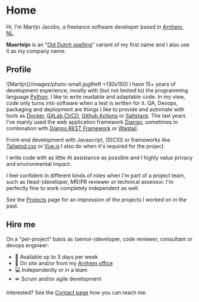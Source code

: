 # Home
Hi, I'm Martijn Jacobs, a freelance software developer based in [Arnhem, NL](https://www.google.nl/maps/place/Arnhem/).


__Maerteijn__ is an "[Old Dutch spelling](https://en.wikipedia.org/wiki/Old_Dutch)" variant of my first name and I also use it as my company name.

## Profile
![Martijn](/images/photo-small.jpg#left =130x150) I have 15+ years of development experience, mostly with (but not limited to) the programming language [Python](https://www.python.org/). I like to write readable and adaptable code. In my view, code only turns into software when a test is written for it. QA, Devops, packaging and deployment are things I like to provide and automate with tools as [Docker](https://www.docker.com), [GitLab CI/CD](https://docs.gitlab.com/ee/ci/), [Github Actions](https://github.com/features/actions) or [Saltstack](https://www.saltstack.com/). The last years I've mainly used the web application framework [Django](https://www.djangoproject.com/), sometimes in combination with [Django REST Framework](https://www.django-rest-framework.org/) or [Wagtail](https://wagtail.io/). 

Front-end development with Javascript, (S)CSS or frameworks like [Tailwind.css](https://tailwindcss.com) or [Vue.js](https://vuejs.org/) I also do when it's required for the project.

I write code with as little AI assistance as possible and I highly value privacy and environmental impact.

I feel confident in different kinds of roles when I'm part of a project team, such as (lead-)developer, MR/PR reviewer or technical assessor. I'm perfectly fine to work completely independent as well.

See the [Projects](/en/projects) page for an impression of the projects I worked on in the past.

## Hire me
On a "per-project" basis as (senior-)developer, code reviewer, consultant or devops engineer:

- :calendar: Available up to 3 days per week
- :office: On site and/or from my [Arnhem office](https://goo.gl/maps/Pr3t1pmqjMt9Y3gaA)
- :computer: Independently or in a team
- :fast_forward: Scrum and/or agile development

Interested? See the [Contact page](/en/contact) how you can reach me.
